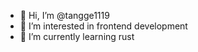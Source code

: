 - 👋 Hi, I’m @tangge1119
- 👀 I’m interested in frontend development
- 🌱 I’m currently learning rust

<!---
tangge1119/tangge1119 is a ✨ special ✨ repository because its `README.md` (this file) appears on your GitHub profile.
You can click the Preview link to take a look at your changes.
--->
